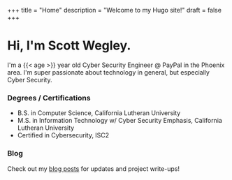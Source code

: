 +++
title = "Home"
description = "Welcome to my Hugo site!"
draft = false
+++

# Hi, I'm Scott Wegley.

I'm a {{< age >}} year old Cyber Security Engineer @ PayPal in the Phoenix area.  I'm super passionate about technology in general, but especially Cyber Security.  

### Degrees / Certifications
- B.S. in Computer Science, California Lutheran University
- M.S. in Information Technology w/ Cyber Security Emphasis, California Lutheran University
- Certified in Cybersecurity, ISC2

### Blog

Check out my [blog posts](/posts/) for updates and project write-ups!

